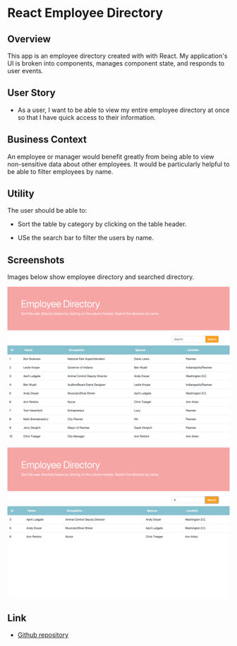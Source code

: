 # React Employee Directory

## Overview

This app is an employee directory created with with React. My application's UI is broken into components, manages component state, and responds to user events.

## User Story

* As a user, I want to be able to view my entire employee directory at once so that I have quick access to their information.

## Business Context

An employee or manager would benefit greatly from being able to view non-sensitive data about other employees. It would be particularly helpful to be able to filter employees by name.

## Utility

The user should be able to:

  * Sort the table by category by clicking on the table header.

  * USe the search bar to filter the users by name.

## Screenshots

Images below show employee directory and searched directory.

![Employee Directory](./public/img/employee-directory.png)

![Employee Directory](./public/img/sorted.png)

## Link

* [Github repository](https://github.com/smithse4/19-user-directory)

